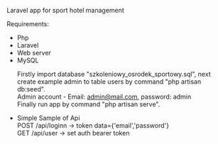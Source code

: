Laravel app for sport hotel management

Requirements:<br><ul>
  
<li>Php
<li>Laravel
<li>Web server 
<li>MySQL 

Firstly import database "szkoleniowy_osrodek_sportowy.sql", next create example admin to table users by command "php artisan db:seed".<br>
Admin account - Email: admin@mail.com, password: admin <br>
Finally run app by command "php artisan serve".<br>
<li>Simple Sample of Api</li>
POST /api/loginn -> token data={'email','password'} <br>
GET /api/user -> set auth bearer token
